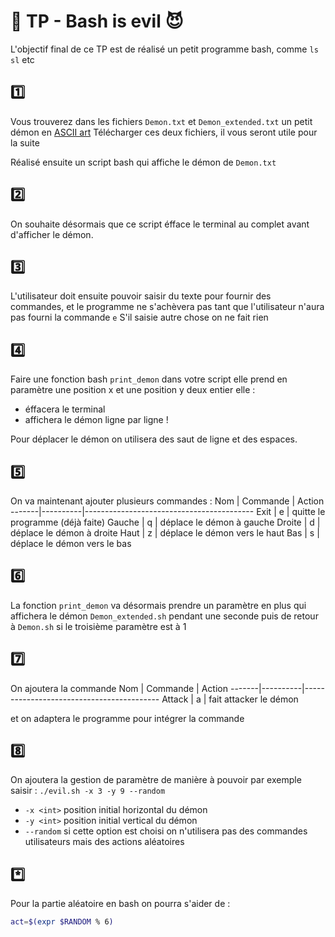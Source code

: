 
# 👹 TP - Bash is evil 😈
L'objectif final de ce TP est de réalisé un petit programme bash, comme `ls` `sl` etc


## 1️⃣
Vous trouverez dans les fichiers `Demon.txt` et `Demon_extended.txt` un petit démon en [ASCII art](https://en.wikipedia.org/wiki/ASCII_art)
Télécharger ces deux fichiers, il vous seront utile pour la suite

Réalisé ensuite un script bash qui affiche le démon de `Demon.txt`

## 2️⃣
On souhaite désormais que ce script éfface le terminal au complet avant d'afficher le démon.

## 3️⃣
L'utilisateur doit ensuite pouvoir saisir du texte pour fournir des commandes, et le programme ne s'achèvera pas tant que l'utilisateur n'aura pas fourni la commande `e`
S'il saisie autre chose on ne fait rien

## 4️⃣
Faire une fonction bash `print_demon` dans votre script elle prend en paramètre une position x et une position y deux entier elle :
 - éffacera le terminal
 - affichera le démon ligne par ligne !

Pour déplacer le démon on utilisera des saut de ligne et des espaces.

## 5️⃣
On va maintenant ajouter plusieurs commandes :
Nom    | Commande | Action 
-------|----------|------------------------------------------
Exit   | e        | quitte le programme (déjà faite)
Gauche | q        | déplace le démon à gauche
Droite | d        | déplace le démon à droite
Haut   | z        | déplace le démon vers le haut
Bas    | s        | déplace le démon vers le bas

## 6️⃣
La fonction `print_demon` va désormais prendre un paramètre en plus qui affichera le démon  `Demon_extended.sh` pendant une seconde puis de retour à `Demon.sh` si le troisième paramètre est à 1

## 7️⃣
On ajoutera la commande
Nom    | Commande | Action 
-------|----------|------------------------------------------
Attack | a        | fait attacker le démon

et on adaptera le programme pour intégrer la commande

## 8️⃣
On ajoutera la gestion de paramètre de manière à pouvoir par exemple saisir : 
`./evil.sh -x 3 -y 9 --random`

 - `-x <int>` position initial horizontal du démon
 - `-y <int>` position initial vertical du démon
 - `--random` si cette option est choisi on n'utilisera pas des commandes utilisateurs mais des actions aléatoires

## *️⃣

Pour la partie aléatoire en bash on pourra s'aider de :

```bash
act=$(expr $RANDOM % 6)
```